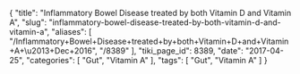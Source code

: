 {
    "title": "Inflammatory Bowel Disease treated by both Vitamin D and Vitamin A",
    "slug": "inflammatory-bowel-disease-treated-by-both-vitamin-d-and-vitamin-a",
    "aliases": [
        "/Inflammatory+Bowel+Disease+treated+by+both+Vitamin+D+and+Vitamin+A+\u2013+Dec+2016",
        "/8389"
    ],
    "tiki_page_id": 8389,
    "date": "2017-04-25",
    "categories": [
        "Gut",
        "Vitamin A"
    ],
    "tags": [
        "Gut",
        "Vitamin A"
    ]
}